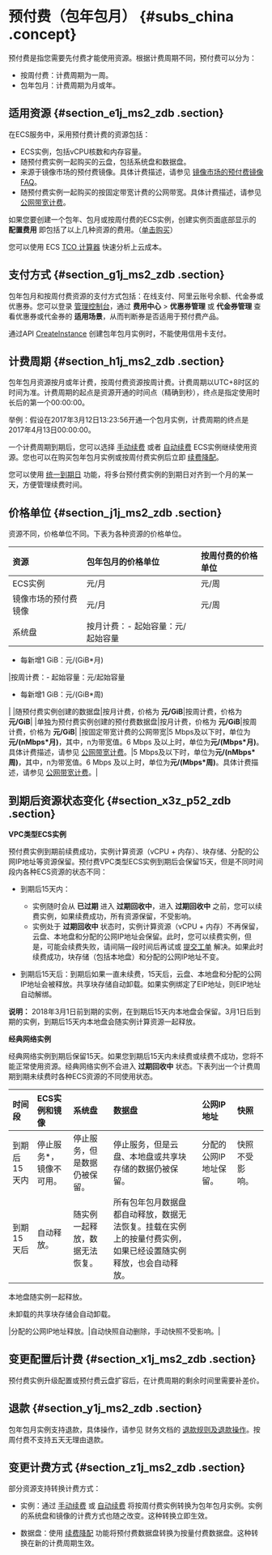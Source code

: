 # 预付费（包年包月） {#subs_china .concept}

预付费是指您需要先付费才能使用资源。根据计费周期不同，预付费可以分为：

-   按周付费：计费周期为一周。
-   包年包月：计费周期为月或年。

## 适用资源 {#section_e1j_ms2_zdb .section}

在ECS服务中，采用预付费计费的资源包括：

-   ECS实例，包括vCPU核数和内存容量。
-   随预付费实例一起购买的云盘，包括系统盘和数据盘。
-   来源于镜像市场的预付费镜像。具体计费描述，请参见 [镜像市场的预付费镜像FAQ](https://help.aliyun.com/document_detail/56092.html)。
-   随预付费实例一起购买的按固定带宽计费的公网带宽。具体计费描述，请参见 [公网带宽计费](cn.zh-CN/产品定价/公网带宽计费.md#)。

如果您要创建一个包年、包月或按周付费的ECS实例，创建实例页面底部显示的 **配置费用** 即包括了以上几种资源的费用。（[单击购买](https://ecs-buy.aliyun.com/wizard/#/prepay/cn-beijing)）

您可以使用 ECS [TCO 计算器](https://tco.aliyun.com/tco/ecs/calculator) 快速分析上云成本。

## 支付方式 {#section_g1j_ms2_zdb .section}

包年包月和按周付费资源的支付方式包括：在线支付、阿里云账号余额、代金券或优惠券。您可以登录 [管理控制台](https://home.console.aliyun.com/new#/)，通过 **费用中心** \> **优惠券管理** 或 **代金券管理** 查看优惠券或代金券的 **适用场景**，从而判断券是否适用于预付费产品。

通过API [CreateInstance](../../../../cn.zh-CN/API参考/实例/CreateInstance.md#) 创建包年包月实例时，不能使用信用卡支付。

## 计费周期 {#section_h1j_ms2_zdb .section}

包年包月资源按月或年计费，按周付费资源按周计费。计费周期以UTC+8时区的时间为准。计费周期的起点是资源开通的时间点（精确到秒），终点是指定使用时长后的第一个00:00:00。

举例：假设在2017年3月12日13:23:56开通一个包月实例，计费周期的终点是2017年4月13日00:00:00。

一个计费周期到期后，您可以选择 [手动续费](cn.zh-CN/产品定价/续费实例/手动续费.md#) 或者 [自动续费](cn.zh-CN/产品定价/续费实例/自动续费.md#) ECS实例继续使用资源。您也可以在购买包年包月实例或按周付费实例后立即 [续费降配](cn.zh-CN/产品定价/续费实例/续费降配.md#)。

您可以使用 [统一到期日](cn.zh-CN/产品定价/续费实例/统一到期日.md#) 功能，将多台预付费实例的到期日对齐到一个月的某一天，方便管理续费时间。

## 价格单位 {#section_j1j_ms2_zdb .section}

资源不同，价格单位不同。下表为各种资源的价格单位。

|资源|包年包月的价格单位|按周付费的价格单位|
|:-|:--------|:--------|
|ECS实例|元/月|元/周|
|镜像市场的预付费镜像|元/月|元/周|
|系统盘|按月计费：-   起始容量：元/起始容量
-   每新增1 GiB：元/\(GiB\*月\)

|按周计费：-   起始容量：元/起始容量
-   每新增1 GiB：元/\(GiB\*周\)

|
|随预付费实例创建的数据盘|按月计费，价格为 **元/GiB**|按周计费，价格为 **元/GiB**|
|单独为预付费实例创建的预付费数据盘|按月计费，价格为 **元/GiB**|按周计费，价格为 **元/GiB**|
|按固定带宽计费的公网带宽|5 Mbps及以下时，单位为**元/\(nMbps\*月\)**，其中，n为带宽值。6 Mbps 及以上时，单位为**元/\(Mbps\*月\)**。具体计费描述，请参见 [公网带宽计费](cn.zh-CN/产品定价/公网带宽计费.md#)。|5 Mbps及以下时，单位为**元/\(nMbps\*周\)**，其中，n为带宽值。6 Mbps 及以上时，单位为**元/\(Mbps\*周\)**。具体计费描述，请参见 [公网带宽计费](cn.zh-CN/产品定价/公网带宽计费.md#)。|

## 到期后资源状态变化 {#section_x3z_p52_zdb .section}

**VPC类型ECS实例**

预付费实例到期前续费成功，实例计算资源（vCPU + 内存）、块存储、分配的公网IP地址等资源保留。预付费VPC类型ECS实例到期后会保留15天，但是不同时间段内各种ECS资源的状态不同：

-   到期后15天内：

    -   实例随时会从 **已过期** 进入 **过期回收中**，进入 **过期回收中** 之前，您可以续费实例，如果续费成功，所有资源保留，不受影响。
    -   实例处于 **过期回收中** 状态时，实例计算资源（vCPU + 内存）不再保留，云盘、本地盘和分配的公网IP地址会保留。此时，您可以续费实例，但是，可能会续费失败，请间隔一段时间后再试或 [提交工单](https://selfservice.console.aliyun.com/ticket/createIndex) 解决。如果此时续费成功，块存储（包括本地盘）和分配的公网IP地址不变。
-   到期后15天后：到期后如果一直未续费，15天后，云盘、本地盘和分配的公网IP地址会被释放。共享块存储自动卸载。如果实例绑定了EIP地址，则EIP地址自动解绑。


**说明：** 2018年3月1日前到期的实例，在到期后15天内本地盘会保留。3月1日后到期的实例，到期后15天内本地盘会随实例计算资源一起释放。

**经典网络实例**

经典网络实例到期后保留15天。如果您到期后15天内未续费或续费不成功，您将不能正常使用资源。经典网络实例不会进入 **过期回收中** 状态。下表列出一个计费周期到期未续费时各种ECS资源的不同使用状态。

|时间段|ECS实例和镜像|系统盘|数据盘|公网IP地址|快照|
|:--|:-------|:--|:--|:-----|:-|
|到期后15天内|停止服务\*，镜像不可用。|停止服务，但是数据仍被保留。|停止服务，但是云盘、本地盘或共享块存储的数据仍被保留。|分配的公网IP地址保留。|快照不受影响。|
|到期15天后|自动释放。|随实例一起释放，数据无法恢复。| 所有包年包月数据盘都自动释放，数据无法恢复。挂载在实例上的按量付费实例，如果已经设置随实例释放，也会自动释放。

 本地盘随实例一起释放。

 未卸载的共享块存储会自动卸载。

 |分配的公网IP地址释放。|自动快照自动删除，手动快照不受影响。|

## 变更配置后计费 {#section_x1j_ms2_zdb .section}

预付费实例升级配置或预付费云盘扩容后，在计费周期的剩余时间里需要补差价。

## 退款 {#section_y1j_ms2_zdb .section}

包年包月实例支持退款，具体操作，请参见 财务文档的 [退款规则及退款操作](https://help.aliyun.com/knowledge_detail/37096.html)。按周付费不支持五天无理由退款。

## 变更计费方式 {#section_z1j_ms2_zdb .section}

部分资源支持转换计费方式：

-   实例：通过 [手动续费](cn.zh-CN/产品定价/续费实例/手动续费.md#) 或 [自动续费](cn.zh-CN/产品定价/续费实例/自动续费.md#) 将按周付费实例转换为包年包月实例。实例的系统盘和镜像的计费方式也随之改变。这种转换立即生效。

-   数据盘：使用 [续费降配](cn.zh-CN/产品定价/续费实例/续费降配.md#) 功能将预付费数据盘转换为按量付费数据盘。这种转换在新的计费周期生效。


